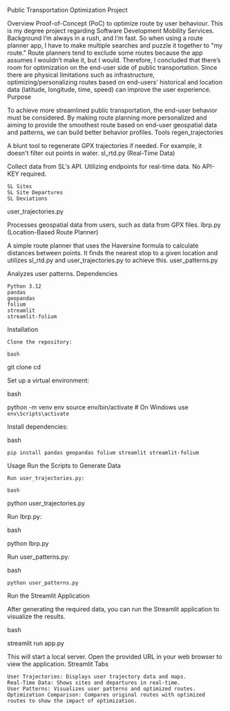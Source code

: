 Public Transportation Optimization Project

Overview
Proof-of-Concept (PoC) to optimize route by user behaviour. This is my degree project regarding Software Development Mobility Services. 
Background
I’m always in a rush, and I’m fast. So when using a route planner app, I have to make multiple searches and puzzle it together to "my route." Route planners tend to exclude some routes because the app assumes I wouldn’t make it, but I would. Therefore, I concluded that there’s room for optimization on the end-user side of public transportation. Since there are physical limitations such as infrastructure, optimizing/personalizing routes based on end-users' historical and location data (latitude, longitude, time, speed) can improve the user experience.
Purpose

To achieve more streamlined public transportation, the end-user behavior must be considered. By making route planning more personalized and aiming to provide the smoothest route based on end-user geospatial data and patterns, we can build better behavior profiles.
Tools
regen_trajectories

A blunt tool to regenerate GPX trajectories if needed. For example, it doesn't filter out points in water.
sl_rtd.py (Real-Time Data)

Collect data from SL's API. Utilizing endpoints for real-time data. No API-KEY required.

    SL Sites
    SL Site Departures
    SL Deviations

user_trajectories.py

Processes geospatial data from users, such as data from GPX files.
lbrp.py (Location-Based Route Planner)

A simple route planner that uses the Haversine formula to calculate distances between points. It finds the nearest stop to a given location and utilizes sl_rtd.py and user_trajectories.py to achieve this.
user_patterns.py

Analyzes user patterns.
Dependencies

    Python 3.12
    pandas
    geopandas
    folium
    streamlit
    streamlit-folium

Installation

    Clone the repository:

    bash

git clone <repository-url>
cd <repository-directory>

Set up a virtual environment:

bash

python -m venv env
source env/bin/activate  # On Windows use `env\Scripts\activate`

Install dependencies:

bash

    pip install pandas geopandas folium streamlit streamlit-folium

Usage
Run the Scripts to Generate Data

    Run user_trajectories.py:

    bash

python user_trajectories.py

Run lbrp.py:

bash

python lbrp.py

Run user_patterns.py:

bash

    python user_patterns.py

Run the Streamlit Application

After generating the required data, you can run the Streamlit application to visualize the results.

bash

streamlit run app.py

This will start a local server. Open the provided URL in your web browser to view the application.
Streamlit Tabs

    User Trajectories: Displays user trajectory data and maps.
    Real-Time Data: Shows sites and departures in real-time.
    User Patterns: Visualizes user patterns and optimized routes.
    Optimization Comparison: Compares original routes with optimized routes to show the impact of optimization.


